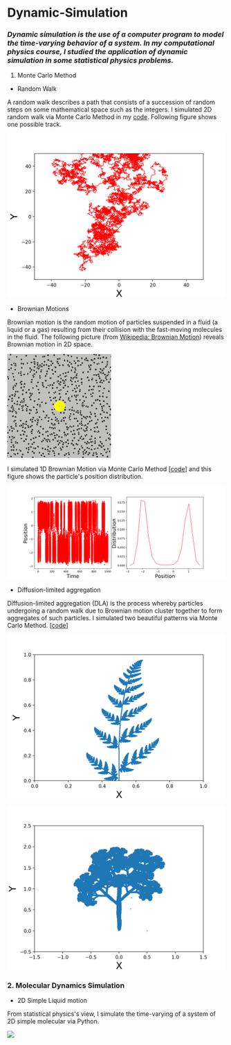 # Dynamic-Simulation
### _Dynamic simulation is the use of a computer program to model the time-varying behavior of a system. In my computational physics course, I studied the application of dynamic simulation in some statistical physics problems._

1. Monte Carlo Method
- Random Walk

A random walk describes a path that consists of a succession of random steps on some mathematical space such as the integers. I simulated 2D random walk via Monte Carlo Method in my [code](https://github.com/daojingzhai/Dynamic-Simulation/tree/master/Monte%20Carlo%20method/Random%20Walk%202D). Following figure shows one possible track.

![](https://raw.githubusercontent.com/daojingzhai/Dynamic-Simulation/master/Monte%20Carlo%20method/Random%20Walk%202D/Results/Random_Walk_2D.png)

- Brownian Motions

Brownian motion is the random motion of particles suspended in a fluid (a liquid or a gas) resulting from their collision with the fast-moving molecules in the fluid. The following picture (from [Wikipedia: Brownian Motion](https://en.wikipedia.org/wiki/Brownian_motion)) reveals Brownian motion in 2D space.

![](https://github.com/daojingzhai/Dynamic-Simulation/blob/master/Monte%20Carlo%20method/Brownian%20Motions/Results/Brownian_motion_2D.gif?raw=true)

I simulated 1D Brownian Motion via Monte Carlo Method [[code](https://github.com/daojingzhai/Dynamic-Simulation/blob/master/Monte%20Carlo%20method/Brownian%20Motions/Brownian_Motions.py)] and this figure shows the particle's position distribution.

![](https://github.com/daojingzhai/Dynamic-Simulation/blob/master/Monte%20Carlo%20method/Brownian%20Motions/Results/Brownian_motion_1D_Results.png?raw=true)

- Diffusion-limited aggregation

Diffusion-limited aggregation (DLA) is the process whereby particles undergoing a random walk due to Brownian motion cluster together to form aggregates of such particles. I simulated two beautiful patterns via Monte Carlo Method. [[code](https://github.com/daojingzhai/Dynamic-Simulation/tree/master/Monte%20Carlo%20method/DLA)]

![](https://github.com/daojingzhai/Dynamic-Simulation/blob/master/Monte%20Carlo%20method/DLA/Figure/Diffusion-limited_aggregation_2.png?raw=true)

![](https://github.com/daojingzhai/Dynamic-Simulation/blob/master/Monte%20Carlo%20method/DLA/Figure/Diffusion-limited_aggregation_1.png?raw=true)

### 2. Molecular Dynamics Simulation
- 2D Simple Liquid motion

From statistical physics's view, I simulate the time-varying of a system of 2D simple molecular via Python.

![](https://github.com/daojingzhai/Dynamic-Simulation/blob/master/Molecular%20Dynamics%20Simulation/2D_Molecular_Simulation.gif?raw=true)
